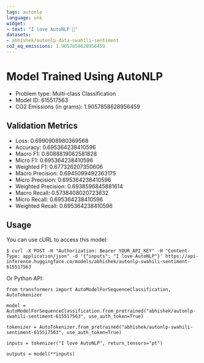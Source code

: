 ```yaml
---
tags: autonlp
language: unk
widget:
- text: "I love AutoNLP 🤗"
datasets:
- abhishek/autonlp-data-swahili-sentiment
co2_eq_emissions: 1.9057858628956459
---
```


# Model Trained Using AutoNLP

- Problem type: Multi-class Classification
- Model ID: 615517563
- CO2 Emissions (in grams): 1.9057858628956459

## Validation Metrics

- Loss: 0.6990908980369568
- Accuracy: 0.695364238410596
- Macro F1: 0.6088819062581828
- Micro F1: 0.695364238410596
- Weighted F1: 0.677326207350606
- Macro Precision: 0.6945099492363175
- Micro Precision: 0.695364238410596
- Weighted Precision: 0.6938596845881614
- Macro Recall: 0.5738408020723632
- Micro Recall: 0.695364238410596
- Weighted Recall: 0.695364238410596


## Usage

You can use cURL to access this model:

```
$ curl -X POST -H "Authorization: Bearer YOUR_API_KEY" -H "Content-Type: application/json" -d '{"inputs": "I love AutoNLP"}' https://api-inference.huggingface.co/models/abhishek/autonlp-swahili-sentiment-615517563
```

Or Python API:

```
from transformers import AutoModelForSequenceClassification, AutoTokenizer

model = AutoModelForSequenceClassification.from_pretrained("abhishek/autonlp-swahili-sentiment-615517563", use_auth_token=True)

tokenizer = AutoTokenizer.from_pretrained("abhishek/autonlp-swahili-sentiment-615517563", use_auth_token=True)

inputs = tokenizer("I love AutoNLP", return_tensors="pt")

outputs = model(**inputs)
```